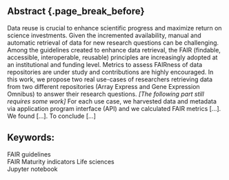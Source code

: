 ## Abstract {.page_break_before}

Data reuse is crucial to enhance scientific progress and maximize return on science investments.
Given the incremented availability, manual and automatic retrieval of data for new research questions can be challenging.
Among the guidelines created to enhance data retrieval, the FAIR (findable, accessible, interoperable, reusable) principles are increasingly adopted at an institutional and funding level.
Metrics to assess FAIRness of data repositories are under study and contributions are highly encouraged.
In this work, we propose two real use-cases of researchers retrieving data from two different repositories (Array Express and Gene Expression Omnibus) to answer their research questions.
*[The following part still requires some work]*  For each use case, we harvested data and metadata via application program interface (API) and we calculated FAIR metrics [...].
We found [...]. To conclude [...]

## Keywords:
FAIR guidelines  
FAIR Maturity indicators
Life sciences  
Jupyter notebook
